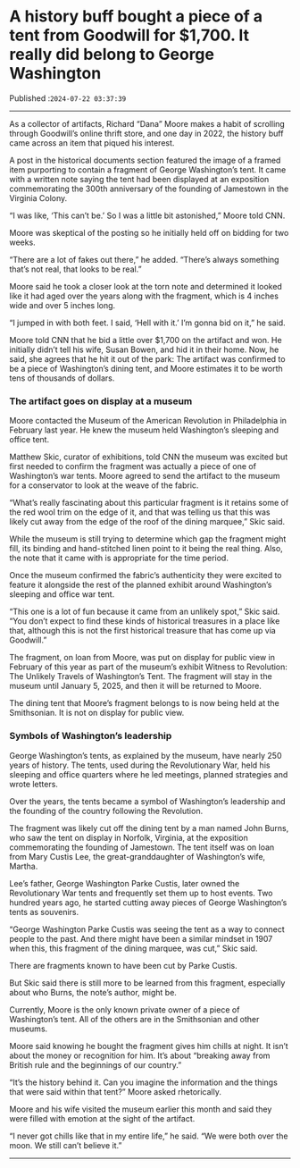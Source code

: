 # A history buff bought a piece of a tent from Goodwill for $1,700. It really did belong to George Washington

Published :`2024-07-22 03:37:39`

---

As a collector of artifacts, Richard “Dana” Moore makes a habit of scrolling through Goodwill’s online thrift store, and one day in 2022, the history buff came across an item that piqued his interest.

A post in the historical documents section featured the image of a framed item purporting to contain a fragment of George Washington’s tent. It came with a written note saying the tent had been displayed at an exposition commemorating the 300th anniversary of the founding of Jamestown in the Virginia Colony.

“I was like, ‘This can’t be.’ So I was a little bit astonished,” Moore told CNN.

Moore was skeptical of the posting so he initially held off on bidding for two weeks.

“There are a lot of fakes out there,” he added. “There’s always something that’s not real, that looks to be real.”

Moore said he took a closer look at the torn note and determined it looked like it had aged over the years along with the fragment, which is 4 inches wide and over 5 inches long.

“I jumped in with both feet. I said, ‘Hell with it.’ I’m gonna bid on it,” he said.

Moore told CNN that he bid a little over $1,700 on the artifact and won. He initially didn’t tell his wife, Susan Bowen, and hid it in their home. Now, he said, she agrees that he hit it out of the park: The artifact was confirmed to be a piece of Washington’s dining tent, and Moore estimates it to be worth tens of thousands of dollars.

### The artifact goes on display at a museum

Moore contacted the Museum of the American Revolution in Philadelphia in February last year. He knew the museum held Washington’s sleeping and office tent.

Matthew Skic, curator of exhibitions, told CNN the museum was excited but first needed to confirm the fragment was actually a piece of one of Washington’s war tents. Moore agreed to send the artifact to the museum for a conservator to look at the weave of the fabric.

“What’s really fascinating about this particular fragment is it retains some of the red wool trim on the edge of it, and that was telling us that this was likely cut away from the edge of the roof of the dining marquee,” Skic said.

While the museum is still trying to determine which gap the fragment might fill, its binding and hand-stitched linen point to it being the real thing. Also, the note that it came with is appropriate for the time period.

Once the museum confirmed the fabric’s authenticity they were excited to feature it alongside the rest of the planned exhibit around Washington’s sleeping and office war tent.

“This one is a lot of fun because it came from an unlikely spot,” Skic said. “You don’t expect to find these kinds of historical treasures in a place like that, although this is not the first historical treasure that has come up via Goodwill.”

The fragment, on loan from Moore, was put on display for public view in February of this year as part of the museum’s exhibit Witness to Revolution: The Unlikely Travels of Washington’s Tent. The fragment will stay in the museum until January 5, 2025, and then it will be returned to Moore.

The dining tent that Moore’s fragment belongs to is now being held at the Smithsonian. It is not on display for public view.

### Symbols of Washington’s leadership

George Washington’s tents, as explained by the museum, have nearly 250 years of history. The tents, used during the Revolutionary War, held his sleeping and office quarters where he led meetings, planned strategies and wrote letters.

Over the years, the tents became a symbol of Washington’s leadership and the founding of the country following the Revolution.

The fragment was likely cut off the dining tent by a man named John Burns, who saw the tent on display in Norfolk, Virginia, at the exposition commemorating the founding of Jamestown. The tent itself was on loan from Mary Custis Lee, the great-granddaughter of Washington’s wife, Martha.

Lee’s father, George Washington Parke Custis, later owned the Revolutionary War tents and frequently set them up to host events. Two hundred years ago, he started cutting away pieces of George Washington’s tents as souvenirs.

“George Washington Parke Custis was seeing the tent as a way to connect people to the past. And there might have been a similar mindset in 1907 when this, this fragment of the dining marquee, was cut,” Skic said.

There are fragments known to have been cut by Parke Custis.

But Skic said there is still more to be learned from this fragment, especially about who Burns, the note’s author, might be.

Currently, Moore is the only known private owner of a piece of Washington’s tent. All of the others are in the Smithsonian and other museums.

Moore said knowing he bought the fragment gives him chills at night. It isn’t about the money or recognition for him. It’s about “breaking away from British rule and the beginnings of our country.”

“It’s the history behind it. Can you imagine the information and the things that were said within that tent?” Moore asked rhetorically.

Moore and his wife visited the museum earlier this month and said they were filled with emotion at the sight of the artifact.

“I never got chills like that in my entire life,” he said. “We were both over the moon. We still can’t believe it.”

---

